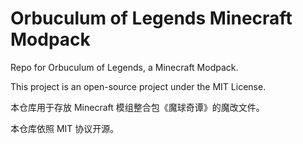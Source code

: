 # Orbuculum of Legends Minecraft Modpack
Repo for Orbuculum of Legends, a Minecraft Modpack.

This project is an open-source project under the MIT License.

本仓库用于存放 Minecraft 模组整合包《魔球奇谭》的魔改文件。

本仓库依照 MIT 协议开源。
